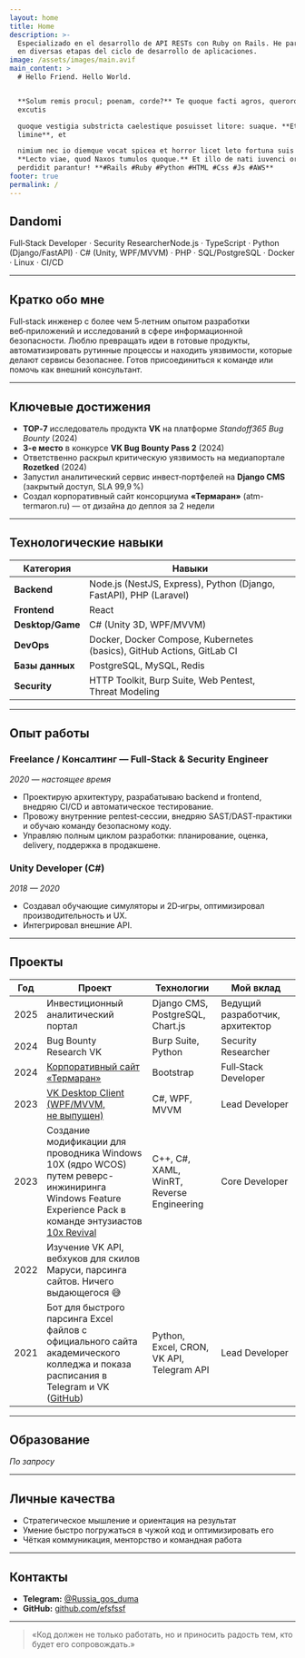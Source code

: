 ```yaml
---
layout: home
title: Home
description: >-
  Especializado en el desarrollo de API RESTs con Ruby on Rails. He participado
  en diversas etapas del ciclo de desarrollo de aplicaciones.
image: /assets/images/main.avif
main_content: >
  # Hello Friend. Hello World.


  **Solum remis procul; poenam, corde?** Te quoque facti agros, querorque,
  excutis

  quoque vestigia substricta caelestique posuisset litore: suaque. **Et
  limine**, et

  nimium nec io diemque vocat spicea et horror licet leto fortuna suis cum.
  **Lecto viae, quod Naxos tumulos quoque.** Et illo de nati iuvenci oris habet,
  perdidit parantur! **#Rails #Ruby #Python #HTML #Css #Js #AWS**
footer: true
permalink: /
---
```

## Dandomi

Full‑Stack Developer · Security ResearcherNode.js · TypeScript · Python (Django/FastAPI) · C# (Unity, WPF/MVVM) · PHP · SQL/PostgreSQL · Docker · Linux · CI/CD

---

## Кратко обо мне
Full‑stack инженер с более чем 5‑летним опытом разработки веб‑приложений и исследований в сфере информационной безопасности. Люблю превращать идеи в готовые продукты, автоматизировать рутинные процессы и находить уязвимости, которые делают сервисы безопаснее. Готов присоединиться к команде или помочь как внешний консультант.

---

## Ключевые достижения

- **TOP‑7** исследователь продукта **VK** на платформе *Standoff365 Bug Bounty* (2024)
- **3-е место** в конкурсе **VK Bug Bounty Pass 2** (2024)
- Ответственно раскрыл критическую уязвимость на медиапортале **Rozetked** (2024)
- Запустил аналитический сервис инвест‑портфелей на **Django CMS** (закрытый доступ, SLA 99,9 %)
- Создал корпоративный сайт консорциума **«Термаран»** (atm-termaron.ru) — от дизайна до деплоя за 2 недели

---

## Технологические навыки

| Категория          | Навыки |
|--------------------|--------|
| **Backend**        | Node.js (NestJS, Express), Python (Django, FastAPI), PHP (Laravel) |
| **Frontend**       | React |
| **Desktop/Game**   | C# (Unity 3D, WPF/MVVM) |
| **DevOps**         | Docker, Docker Compose, Kubernetes (basics), GitHub Actions, GitLab CI |
| **Базы данных**    | PostgreSQL, MySQL, Redis |
| **Security**       | HTTP Toolkit, Burp Suite, Web Pentest, Threat Modeling |

---

## Опыт работы

### **Freelance / Консалтинг — Full‑Stack & Security Engineer**  
*2020 — настоящее время*

- Проектирую архитектуру, разрабатываю backend и frontend, внедряю CI/CD и автоматическое тестирование.
- Провожу внутренние pentest‑сессии, внедряю SAST/DAST‑практики и обучаю команду безопасному коду.
- Управляю полным циклом разработки: планирование, оценка, delivery, поддержка в продакшене.

### **Unity Developer (C#)**  
*2018 — 2020*

- Создавал обучающие симуляторы и 2D‑игры, оптимизировал производительность и UX.
- Интегрировал внешние API.

---

## Проекты

| Год | Проект | Технологии | Мой вклад |
|-----|--------|------------|-----------|
| 2025 | Инвестиционный аналитический портал | Django CMS, PostgreSQL, Chart.js | Ведущий разработчик, архитектор |
| 2024 | Bug Bounty Research VK | Burp Suite, Python | Security Researcher |
| 2024 | [Корпоративный сайт «Термаран»](https://atm-termaron.ru/) | Bootstrap | Full‑Stack Developer |
| 2023 | [VK Desktop Client (WPF/MVVM, не выпущен)](https://github.com/efsfssf/Curtice) | C#, WPF, MVVM | Lead Developer |
| 2023 | Создание модификации для проводника Windows 10X (ядро WCOS) путем реверс-инжиниринга Windows Feature Experience Pack в команде энтузиастов [10x Revival](https://discord.com/channels/966684383178276874/1077244831732088842)  | C++, C#, XAML, WinRT, Reverse Engineering | Core Developer |
| 2022 | Изучение VK API, вебхуков для скилов Маруси, парсинга сайтов. Ничего выдающегося 😅 | | |
| 2021 | Бот для быстрого парсинга Excel файлов с официального сайта академического колледжа и показа расписания в Telegram и VK ([GitHub](https://github.com/efsfssf/bot))  | Python, Excel, CRON, VK API, Telegram API | Lead Developer |

---

## Образование
*По запросу*

---

## Личные качества

- Стратегическое мышление и ориентация на результат
- Умение быстро погружаться в чужой код и оптимизировать его
- Чёткая коммуникация, менторство и командная работа

---

## Контакты

- **Telegram:** [@Russia_gos_duma](https://t.me/Russia_gos_duma)
- **GitHub:** [github.com/efsfssf](https://github.com/efsfssf)

---

> «Код должен не только работать, но и приносить радость тем, кто будет его сопровождать.»

